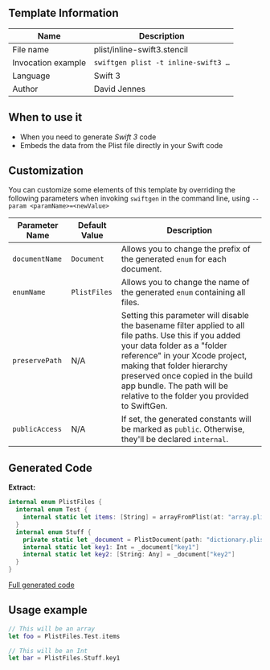 ## Template Information

| Name      | Description       |
| --------- | ----------------- |
| File name | plist/inline-swift3.stencil |
| Invocation example | `swiftgen plist -t inline-swift3 …` |
| Language | Swift 3 |
| Author | David Jennes |

## When to use it

- When you need to generate *Swift 3* code
- Embeds the data from the Plist file directly in your Swift code

## Customization

You can customize some elements of this template by overriding the following parameters when invoking `swiftgen` in the command line, using `--param <paramName>=<newValue>`

| Parameter Name | Default Value | Description |
| -------------- | ------------- | ----------- |
| `documentName` | `Document` | Allows you to change the prefix of the generated `enum` for each document. |
| `enumName` | `PlistFiles` | Allows you to change the name of the generated `enum` containing all files. |
| `preservePath` | N/A | Setting this parameter will disable the basename filter applied to all file paths. Use this if you added your data folder as a "folder reference" in your Xcode project, making that folder hierarchy preserved once copied in the build app bundle. The path will be relative to the folder you provided to SwiftGen. |
| `publicAccess` | N/A | If set, the generated constants will be marked as `public`. Otherwise, they'll be declared `internal`. |

## Generated Code

**Extract:**

```swift
internal enum PlistFiles {
  internal enum Test {
    internal static let items: [String] = arrayFromPlist(at: "array.plist")
  }
  internal enum Stuff {
    private static let _document = PlistDocument(path: "dictionary.plist")
    internal static let key1: Int = _document["key1"]
    internal static let key2: [String: Any] = _document["key2"]
  }
}
```

[Full generated code](https://github.com/SwiftGen/SwiftGen/blob/master/Tests/Fixtures/Generated/Plist/inline-swift3-context-all.swift)

## Usage example

```swift
// This will be an array
let foo = PlistFiles.Test.items

// This will be an Int
let bar = PlistFiles.Stuff.key1
```
